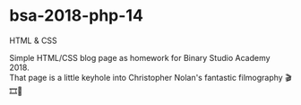 # bsa-2018-php-14
HTML &amp; CSS

Simple HTML/CSS blog page as homework for Binary Studio Academy 2018. \
That page is a little keyhole into Christopher Nolan's fantastic filmography 🎬🎞🎥

